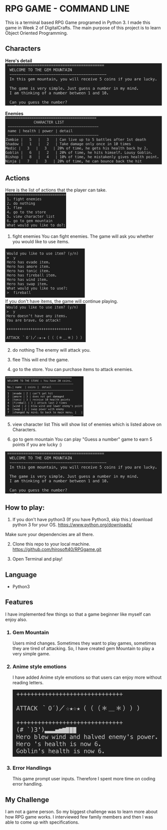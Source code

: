 # RPG GAME - COMMAND LINE
This is a terminal based RPG Game programed in Python 3. I made this game in Week 2 of DigitalCrafts. The main purpose of this project is to learn Object Oriented Programming. 

## Characters
<b>Hero's detail</b>
<img src ='screenshots/gems.png'>

<b>Enemies</b>
<img src ='screenshots/enemy_list.png'>

## Actions
Here is the list of actions that the player can take.
<img src ='screenshots/actions.png'>

1. fight enemies
You can fight enemies. 
The game will ask you whether you would like to use items.
<img src ='screenshots/have_items.png'>
<br>
If you don't have items, the game will continue playing.
<img src ='screenshots/no_items.png'>

2. do nothing
The enemy will attack you.

3. flee
This will end the game.

4. go to the store.
You can purchase items to attack enemies.
<img src ='screenshots/items.png' style="width:50%">

5. view character list
This will show list of enemies which is listed above on Characters.

6. go to gem mountain
You can play "Guess a number" game to earn 5 points if you are lucky :)
<img src ='screenshots/gems.png'>


## How to play:
1. If you don't have python3 (If you have Python3, skip this.)
download python 3 for your OS.
https://www.python.org/downloads/

Make sure your dependencies are all there.

2. Clone this repo to your local machine.
https://github.com/hirosoft40/RPGgame.git

3. Open Terminal and play!

## Language
<ul><li> Python3 </li></ul>


## Features
I have implemented few things so that a game beginner like myself can enjoy also.
<ol>
<h3><li> Gem Mountain</li></h3>
<p>Users mind changes. Sometimes they want to play games, sometimes they are tired of attacking. So, I have created gem Mountain to play a very simple game. </p>

<h3><li> Anime style emotions </li></h3>
<p>I have added Anime style emotions so that users can enjoy more without reading letters.</p>
<img src ='screenshots/face.png'>

<h3><li> Error Handlings </li></h3>
<p>This game prompt user inputs. Therefore I spent more time on coding error handling.</p>

</ol>

## My Challenge
I am not a game person. So my biggest challenge was to learn more about how RPG game works. I interviewed few family members and then I was able to come up with specifications.
